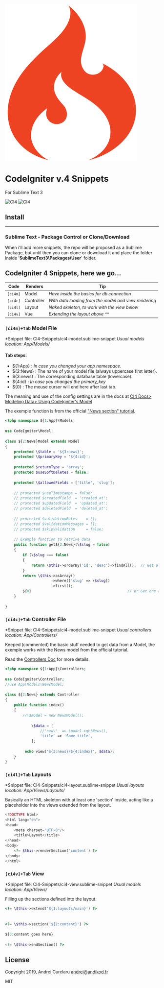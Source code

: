 

  ![CI](./ci.png "CI")


CodeIgniter v.4 Snippets
========================
For Sublime Text 3




![CI4](https://img.shields.io/badge/CodeIgniter-v4-orange)
![CI4](https://img.shields.io/badge/SublimeText-3-orange)




Install
-------

---

### Sublime Text - Package Control or Clone/Download

When i'll add more snippets, the repo will be proposed as a Sublime Package, but until then you can clone or download it and place the folder inside '**SublimeText3\Packages\User**' folder.



CodeIgniter 4 Snippets, here we go...
--------

**Code** | **Renders** | **Tip**
---|---|---
 `[ci4m]` | Model | *Have inside the basics for db connection*
 `[ci4c]` | Controller | *With data loading from the model and view rendering*
 `[ci4l]` | Layout | *Naked skeleton, to work with the view below*
 `[ci4v]` | Vue | *Extending the layout above ^^*


### ``[ci4m]+Tab`` Model File

*Snippet file: CI4-Snippets/ci4-model.sublime-snippet
*Usual models location: App/Models/*

#### Tab steps:
- ${1:App}  : *In case you changed your app namespace.* 
- ${2:News} : The name of your model file (always uppercase first letter).
- ${3:news} : The corresponding database table (lowercase).
- ${4:id}   : *In case you changed the primary_key*
- ${0}      : The mouse cursor will end here after last tab. 

The meaning and use of the config settings are in the docs at <a href="https://codeigniter4.github.io/userguide/models/model.html" target="_blank">CI4 Docs> Modeling Data> Using CodeIgniter's Model</a>

The exemple function is from the official ["News section" tutorial](https://codeigniter4.github.io/userguide/tutorial/news_section.html).



```php
<?php namespace ${1:App}\Models;

use CodeIgniter\Model;

class ${2:News}Model extends Model
{
    protected \$table = '${3:news}';  
    protected \$primaryKey = '${4:id}';

    protected $returnType = 'array';
    protected $useSoftDeletes = false;

    protected \$allowedFields = ['title', 'slug'];

	// protected $useTimestamps = false;
	// protected $createdField  = 'created_at';
	// protected $updatedField  = 'updated_at';
	// protected $deletedField  = 'deleted_at';

	// protected $validationRules    = [];
	// protected $validationMessages = [];
	// protected $skipValidation     = false;

    // Exemple function to retrive data
    public function get${2:News}(\$slug = false)
    {
        if (\$slug === false)
        {
            return \$this->orderBy('id', 'desc')->findAll();  // Get all records
        }
        return \$this->asArray()
                     ->where(['slug' => \$slug])
                     ->first();
        ${0}                                            // or Get one record
    }

}
```


### ``[ci4c]+Tab`` Controller File

*Snippet file: CI4-Snippets/ci4-model.sublime-snippet
*Usual controllers location: App/Controllers/*

Keeped (commented) the basic stuff needed to get data from a Model, 
the exemple works with the News model from the official tutorial.

Read the [Controllers Doc](https://codeigniter4.github.io/userguide/incoming/controllers.html) for more details.

```php
<?php namespace ${1:App}\Controllers;

use CodeIgniter\Controller;
//use App\Models\NewsModel;

class ${2:News} extends Controller
{
    public function index()
    {
        //\$model = new NewsModel();

            \$data = [
                //'news'  => $model->getNews(),
                'title' => 'Some title',
            ];

         echo view('${3:news}/${4:index}', $data);        
    }      
}
```



### ``[ci4l]+Tab`` Layouts

*Snippet file: CI4-Snippets/ci4-layout.sublime-snippet
*Usual layouts location: App/Views/Layouts/*

Basically an HTML skeleton with at least one 'section' inside, 
acting like a placeholder into the views extended from the layout.

```php
<!DOCTYPE html>
<html lang="en">
<head>
	<meta charset="UTF-8"/>
	<title>Layout</title>
</head>
<body>
	<?= $this->renderSection('content') ?>
</body>
</html>
```

### ```[ci4v]+Tab``` View

*Snippet file: CI4-Snippets/ci4-view.sublime-snippet
*Usual models location: App/Views/*

Filling up the sections defined into the layout.

```php
<?= \$this->extend('${1:layouts/main}') ?>


<?= \$this->section('${2:content}') ?>    

${3:content goes here}

<?= \$this->endSection() ?>
```


License
-------

Copyright 2019, Andrei Curelaru <andrei@andikod.fr>

MIT